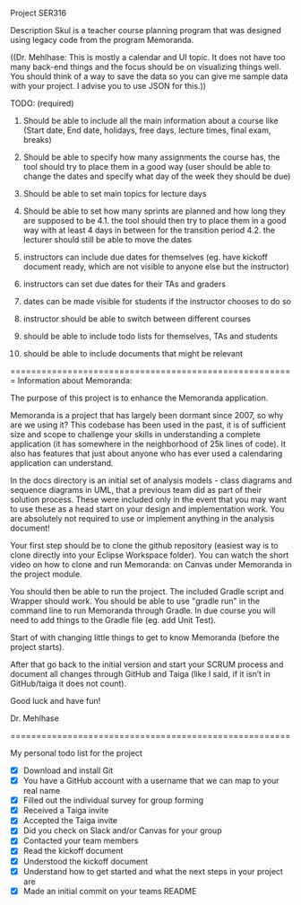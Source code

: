 Project SER316

Description
Skul is a teacher course planning program that was designed using legacy code from the program Memoranda.

((Dr. Mehlhase:
This is mostly a calendar and UI topic. It does not have too many back-end things and the focus should be on visualizing things well. You should think of a way to save the data so you can give me sample data with your project. I advise you to use JSON for this.))

TODO: (required)

1. Should be able to include all the main information about a course like (Start date,
End date, holidays, free days, lecture times, final exam, breaks)

2. Should be able to specify how many assignments the course has, the tool should try to place them in a good way (user should be able to change the dates and specify
what day of the week they should be due)

3. Should be able to set main topics for lecture days

4. Should be able to set how many sprints are planned and how long they are supposed to be
 4.1. the tool should then try to place them in a good way with at least 4 days in between for the transition period
 4.2. the lecturer should still be able to move the dates

5. instructors can include due dates for themselves (eg. have kickoff document ready, which are not visible to anyone else but the instructor)

6. instructors can set due dates for their TAs and graders

7. dates can be made visible for students if the instructor chooses to do so

8. instructor should be able to switch between different courses

9. should be able to include todo lists for themselves, TAs and students

10. should be able to include documents that might be relevant

=======================================================
Information about Memoranda:

The purpose of this project is to enhance the Memoranda application.

Memoranda is a project that has largely been dormant since 2007, so why are we using it? This codebase has been used in the past, it is of sufficient size and scope to challenge your skills in understanding a complete application (it has somewhere in the neighborhood of 25k lines of code). It also has features that just about anyone who has ever used a calendaring application can understand.

In the docs directory is an initial set of analysis models - class diagrams and sequence diagrams in UML, that a previous team did as part of their solution process. These were included only in the event that you may want to use these as a head start on your design and implementation work. You are absolutely not required to use or implement anything in the analysis document!

Your first step should be to clone the github repository (easiest way is to clone directly into your Eclipse Workspace folder). You can watch the short video on how to clone and run Memoranda: on Canvas under Memoranda in the project module.

You should then be able to run the project. The included Gradle script and Wrapper should work. You should be able to use "gradle run" in the command line to run Memoranda through Gradle. In due course you will need to add things to the Gradle file (eg. add Unit Test).

Start of with changing little things to get to know Memoranda (before the project starts).

After that go back to the initial version and start your SCRUM process and document all changes through GitHub and Taiga (like I said, if it isn’t in GitHub/taiga it does not count).

Good luck and have fun!

Dr. Mehlhase

======================================================

My personal todo list for the project
<MyName>

- [x] Download and install Git
- [x] You have a GitHub account with a username that we can map to your real name
- [x] Filled out the individual survey for group forming
- [x] Received a Taiga invite
- [x] Accepted the Taiga invite
- [x] Did you check on Slack and/or Canvas for your group
- [x] Contacted your team members
- [x] Read the kickoff document
- [x] Understood the kickoff document
- [x] Understand how to get started and what the next steps in your project are
- [x] Made an initial commit on your teams README
